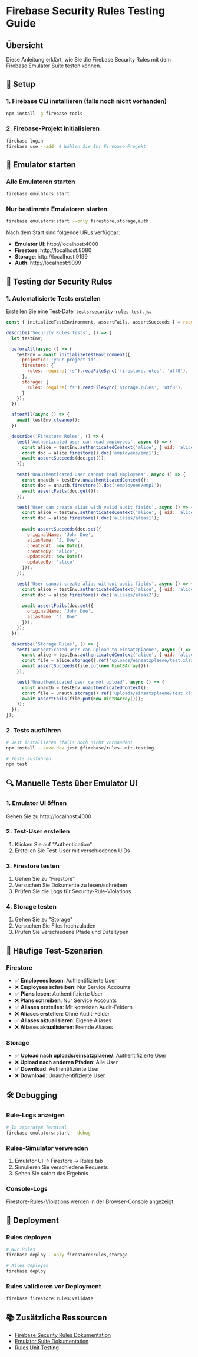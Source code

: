 # Firebase Security Rules Testing Guide

## Übersicht

Diese Anleitung erklärt, wie Sie die Firebase Security Rules mit dem Firebase Emulator Suite testen können.

## 🔧 Setup

### 1. Firebase CLI installieren (falls noch nicht vorhanden)
```bash
npm install -g firebase-tools
```

### 2. Firebase-Projekt initialisieren
```bash
firebase login
firebase use --add  # Wählen Sie Ihr Firebase-Projekt
```

## 🚀 Emulator starten

### Alle Emulatoren starten
```bash
firebase emulators:start
```

### Nur bestimmte Emulatoren starten
```bash
firebase emulators:start --only firestore,storage,auth
```

Nach dem Start sind folgende URLs verfügbar:
- **Emulator UI**: http://localhost:4000
- **Firestore**: http://localhost:8080
- **Storage**: http://localhost:9199  
- **Auth**: http://localhost:9099

## 🧪 Testing der Security Rules

### 1. Automatisierte Tests erstellen

Erstellen Sie eine Test-Datei `tests/security-rules.test.js`:

```javascript
const { initializeTestEnvironment, assertFails, assertSucceeds } = require('@firebase/rules-unit-testing');

describe('Security Rules Tests', () => {
  let testEnv;

  beforeAll(async () => {
    testEnv = await initializeTestEnvironment({
      projectId: 'your-project-id',
      firestore: {
        rules: require('fs').readFileSync('firestore.rules', 'utf8'),
      },
      storage: {
        rules: require('fs').readFileSync('storage.rules', 'utf8'),
      }
    });
  });

  afterAll(async () => {
    await testEnv.cleanup();
  });

  describe('Firestore Rules', () => {
    test('Authenticated user can read employees', async () => {
      const alice = testEnv.authenticatedContext('alice', { uid: 'alice' });
      const doc = alice.firestore().doc('employees/emp1');
      await assertSucceeds(doc.get());
    });

    test('Unauthenticated user cannot read employees', async () => {
      const unauth = testEnv.unauthenticatedContext();
      const doc = unauth.firestore().doc('employees/emp1');
      await assertFails(doc.get());
    });

    test('User can create alias with valid audit fields', async () => {
      const alice = testEnv.authenticatedContext('alice', { uid: 'alice' });
      const doc = alice.firestore().doc('aliases/alias1');
      
      await assertSucceeds(doc.set({
        originalName: 'John Doe',
        aliasName: 'J. Doe',
        createdAt: new Date(),
        createdBy: 'alice',
        updatedAt: new Date(),
        updatedBy: 'alice'
      }));
    });

    test('User cannot create alias without audit fields', async () => {
      const alice = testEnv.authenticatedContext('alice', { uid: 'alice' });
      const doc = alice.firestore().doc('aliases/alias2');
      
      await assertFails(doc.set({
        originalName: 'John Doe',
        aliasName: 'J. Doe'
      }));
    });
  });

  describe('Storage Rules', () => {
    test('Authenticated user can upload to einsatzplaene', async () => {
      const alice = testEnv.authenticatedContext('alice', { uid: 'alice' });
      const file = alice.storage().ref('uploads/einsatzplaene/test.xlsx');
      await assertSucceeds(file.put(new Uint8Array()));
    });

    test('Unauthenticated user cannot upload', async () => {
      const unauth = testEnv.unauthenticatedContext();
      const file = unauth.storage().ref('uploads/einsatzplaene/test.xlsx');
      await assertFails(file.put(new Uint8Array()));
    });
  });
});
```

### 2. Tests ausführen

```bash
# Jest installieren (falls noch nicht vorhanden)
npm install --save-dev jest @firebase/rules-unit-testing

# Tests ausführen
npm test
```

## 🔍 Manuelle Tests über Emulator UI

### 1. Emulator UI öffnen
Gehen Sie zu http://localhost:4000

### 2. Test-User erstellen
1. Klicken Sie auf "Authentication"
2. Erstellen Sie Test-User mit verschiedenen UIDs

### 3. Firestore testen
1. Gehen Sie zu "Firestore"
2. Versuchen Sie Dokumente zu lesen/schreiben
3. Prüfen Sie die Logs für Security-Rule-Violations

### 4. Storage testen
1. Gehen Sie zu "Storage" 
2. Versuchen Sie Files hochzuladen
3. Prüfen Sie verschiedene Pfade und Dateitypen

## 📝 Häufige Test-Szenarien

### Firestore
- ✅ **Employees lesen**: Authentifizierte User
- ❌ **Employees schreiben**: Nur Service Accounts
- ✅ **Plans lesen**: Authentifizierte User  
- ❌ **Plans schreiben**: Nur Service Accounts
- ✅ **Aliases erstellen**: Mit korrekten Audit-Feldern
- ❌ **Aliases erstellen**: Ohne Audit-Felder
- ✅ **Aliases aktualisieren**: Eigene Aliases
- ❌ **Aliases aktualisieren**: Fremde Aliases

### Storage
- ✅ **Upload nach uploads/einsatzplaene/**: Authentifizierte User
- ❌ **Upload nach anderen Pfaden**: Alle User
- ✅ **Download**: Authentifizierte User
- ❌ **Download**: Unauthentifizierte User

## 🛠️ Debugging

### Rule-Logs anzeigen
```bash
# In separatem Terminal
firebase emulators:start --debug
```

### Rules-Simulator verwenden
1. Emulator UI → Firestore → Rules tab
2. Simulieren Sie verschiedene Requests
3. Sehen Sie sofort das Ergebnis

### Console-Logs
Firestore-Rules-Violations werden in der Browser-Console angezeigt.

## 🚀 Deployment

### Rules deployen
```bash
# Nur Rules
firebase deploy --only firestore:rules,storage

# Alles deployen  
firebase deploy
```

### Rules validieren vor Deployment
```bash
firebase firestore:rules:validate
```

## 📚 Zusätzliche Ressourcen

- [Firebase Security Rules Dokumentation](https://firebase.google.com/docs/rules)
- [Emulator Suite Dokumentation](https://firebase.google.com/docs/emulator-suite)
- [Rules Unit Testing](https://firebase.google.com/docs/rules/unit-tests)

